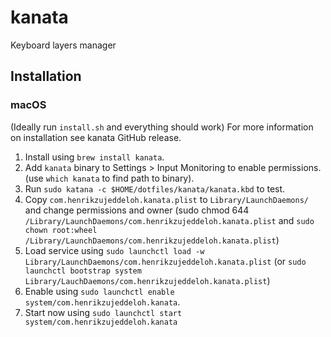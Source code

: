 # kanata
Keyboard layers manager

## Installation

### macOS
(Ideally run `install.sh` and everything should work)
For more information on installation see kanata GitHub release.

1. Install using `brew install kanata`.
2. Add `kanata` binary to Settings > Input Monitoring to enable permissions. (use `which kanata` to find path to binary).
3. Run `sudo katana -c $HOME/dotfiles/kanata/kanata.kbd` to test.
4. Copy `com.henrikzujeddeloh.kanata.plist` to `Library/LaunchDaemons/` and change permissions and owner (sudo chmod 644 `/Library/LaunchDaemons/com.henrikzujeddeloh.kanata.plist` and `sudo chown root:wheel /Library/LaunchDaemons/com.henrikzujeddeloh.kanata.plist`)
5. Load service using `sudo launchctl load -w Library/LaunchDaemons/com.henrikzujeddeloh.kanata.plist` (or `sudo launchctl bootstrap system Library/LauchDaemons/com.henrikzujeddeloh.kanata.plist`)
6. Enable using `sudo launchctl enable system/com.henrikzujeddeloh.kanata`.
7. Start now using `sudo launchctl start system/com.henrikzujeddeloh.kanata`
